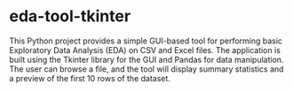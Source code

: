 # eda-tool-tkinter
This Python project provides a simple GUI-based tool for performing basic Exploratory Data Analysis (EDA) on CSV and Excel files. The application is built using the Tkinter library for the GUI and Pandas for data manipulation. The user can browse a file, and the tool will display summary statistics and a preview of the first 10 rows of the dataset.
